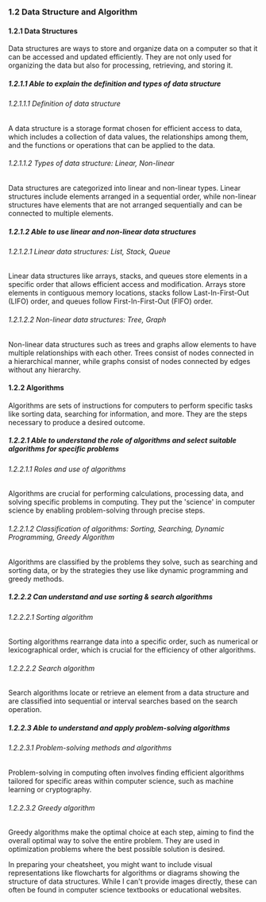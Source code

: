 ### 1.2 Data Structure and Algorithm

#### 1.2.1 Data Structures
Data structures are ways to store and organize data on a computer so that it can be accessed and updated efficiently. They are not only used for organizing the data but also for processing, retrieving, and storing it.

##### 1.2.1.1 Able to explain the definition and types of data structure
###### 1.2.1.1.1 Definition of data structure
A data structure is a storage format chosen for efficient access to data, which includes a collection of data values, the relationships among them, and the functions or operations that can be applied to the data.

###### 1.2.1.1.2 Types of data structure: Linear, Non-linear
Data structures are categorized into linear and non-linear types. Linear structures include elements arranged in a sequential order, while non-linear structures have elements that are not arranged sequentially and can be connected to multiple elements.

##### 1.2.1.2 Able to use linear and non-linear data structures
###### 1.2.1.2.1 Linear data structures: List, Stack, Queue
Linear data structures like arrays, stacks, and queues store elements in a specific order that allows efficient access and modification. Arrays store elements in contiguous memory locations, stacks follow Last-In-First-Out (LIFO) order, and queues follow First-In-First-Out (FIFO) order.

###### 1.2.1.2.2 Non-linear data structures: Tree, Graph
Non-linear data structures such as trees and graphs allow elements to have multiple relationships with each other. Trees consist of nodes connected in a hierarchical manner, while graphs consist of nodes connected by edges without any hierarchy.

#### 1.2.2 Algorithms
Algorithms are sets of instructions for computers to perform specific tasks like sorting data, searching for information, and more. They are the steps necessary to produce a desired outcome.

##### 1.2.2.1 Able to understand the role of algorithms and select suitable algorithms for specific problems
###### 1.2.2.1.1 Roles and use of algorithms
Algorithms are crucial for performing calculations, processing data, and solving specific problems in computing. They put the 'science' in computer science by enabling problem-solving through precise steps.

###### 1.2.2.1.2 Classification of algorithms: Sorting, Searching, Dynamic Programming, Greedy Algorithm
Algorithms are classified by the problems they solve, such as searching and sorting data, or by the strategies they use like dynamic programming and greedy methods.

##### 1.2.2.2 Can understand and use sorting & search algorithms
###### 1.2.2.2.1 Sorting algorithm
Sorting algorithms rearrange data into a specific order, such as numerical or lexicographical order, which is crucial for the efficiency of other algorithms.

###### 1.2.2.2.2 Search algorithm
Search algorithms locate or retrieve an element from a data structure and are classified into sequential or interval searches based on the search operation.

##### 1.2.2.3 Able to understand and apply problem-solving algorithms
###### 1.2.2.3.1 Problem-solving methods and algorithms
Problem-solving in computing often involves finding efficient algorithms tailored for specific areas within computer science, such as machine learning or cryptography.

###### 1.2.2.3.2 Greedy algorithm
Greedy algorithms make the optimal choice at each step, aiming to find the overall optimal way to solve the entire problem. They are used in optimization problems where the best possible solution is desired.

In preparing your cheatsheet, you might want to include visual representations like flowcharts for algorithms or diagrams showing the structure of data structures. While I can't provide images directly, these can often be found in computer science textbooks or educational websites.